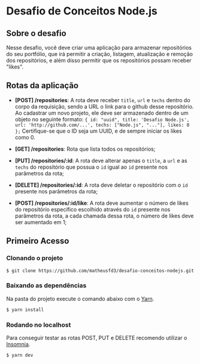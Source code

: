 # Desafio de Conceitos Node.js
## Sobre o desafio
Nesse desafio, você deve criar uma aplicação  para armazenar repositórios do seu portfólio, que irá permitir a criação, 
listagem, atualização e remoção dos repositórios, e além disso permitir que os repositórios possam receber "likes".
## Rotas da aplicação
* **[POST] /repositories**: A rota deve receber ```title```, ```url``` e ```techs``` dentro do corpo da requisição, sendo a URL o link para o github desse repositório. Ao cadastrar um novo projeto, ele deve ser armazenado dentro de um objeto no seguinte formato: ```{ id: "uuid", title: 'Desafio Node.js', url: 'http://github.com/...', techs: ["Node.js", "..."], likes: 0 };``` Certifique-se que o ID seja um UUID, e de sempre iniciar os likes como 0.

* **[GET] /repositories**: Rota que lista todos os repositórios;

* **[PUT] /repositories/:id**: A rota deve alterar apenas o ```title```, a ```url``` e as ```techs``` do repositório que possua o ```id``` igual ao ```id``` presente nos parâmetros da rota;

* **[DELETE] /repositories/:id**: A rota deve deletar o repositório com o ```id``` presente nos parâmetros da rota;

* **[POST] /repositories/:id/like**: A rota deve aumentar o número de likes do repositório específico escolhido através do ```id``` presente nos parâmetros da rota, a cada chamada dessa rota, o número de likes deve ser aumentado em 1;
## Primeiro Acesso
### Clonando o projeto
```
$ git clone https://github.com/matheusfd3/desafio-conceitos-nodejs.git
```
### Baixando as dependências
Na pasta do projeto execute o comando abaixo com o [Yarn](https://yarnpkg.com/lang/pt-br/).
```
$ yarn install
```
### Rodando no localhost
Para conseguir testar as rotas POST, PUT e DELETE recomendo utilizar o [Insomnia](https://insomnia.rest).
```
$ yarn dev
```
